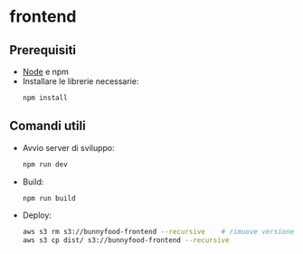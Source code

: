 # frontend

## Prerequisiti
- [Node](https://nodejs.org/) e npm
- Installare le librerie necessarie:
  ```sh
  npm install
  ```

## Comandi utili
- Avvio server di sviluppo:
  ```sh
  npm run dev
  ```

- Build:
  ```sh
  npm run build
  ```

- Deploy:
  ```sh
  aws s3 rm s3://bunnyfood-frontend --recursive    # rimuove versione precedente
  aws s3 cp dist/ s3://bunnyfood-frontend --recursive
  ```
